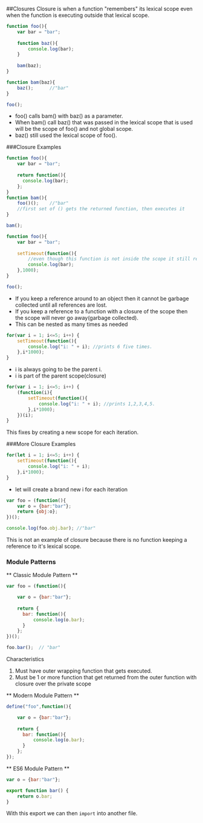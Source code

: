 ##Closures
Closure is when a function "remembers" its lexical scope even when the function is executing outside that lexical scope.

```js
function foo(){
    var bar = "bar";
    
    function baz(){
        console.log(bar);
    }
    
    bam(baz);
}

function bam(baz){
    baz();      //"bar"
}

foo();
```
- foo() calls bam() with baz() as a parameter.
- When bam() call baz() that was passed in the lexical scope that is used will be the scope of foo() and not global scope.
- baz() still used the lexical scope of foo().

###Closure Examples
```js
function foo(){
    var bar = "bar";
    
    return function(){
      console.log(bar);
    };
}
function bam(){
    foo()();    //"bar"
    //first set of () gets the returned function, then executes it
} 

bam();
```
```js
function foo(){
    var bar = "bar";
    
    setTimeout(function(){
        //even though this function is not inside the scope it still remembers its lexical scope (called closure)
        console.log(bar);
    },1000);
}

foo();
```

- If you keep a reference around to an object then it cannot be garbage collected until all references are lost.
- If you keep a reference to a function with a closure of the scope then the scope will never go away(garbage collected).
- This can be nested as many times as needed

```js
for(var i = 1; i<=5; i++) {
    setTimeout(function(){
        console.log("i: " + i); //prints 6 five times.
    },i*1000);
}
```
- i is always going to be the parent i.
- i is part of the parent scope(closure)

```js
for(var i = 1; i<=5; i++) {
    (function(i){
        setTimeout(function(){
            console.log("i: " + i); //prints 1,2,3,4,5.
        },i*1000);
    })(i);
}
```
This fixes by creating a new scope for each iteration.

###More Closure Examples

```js
for(let i = 1; i<=5; i++) {
    setTimeout(function(){
        console.log("i: " + i); 
    },i*1000);
}
```
- let will create a brand new i for each iteration

```js
var foo = (function(){
    var o = {bar:"bar"};
    return {obj:o};
})();

console.log(foo.obj.bar); //"bar"
```
This is not an example of closure because there is no function keeping a reference to it's lexical scope.

### Module Patterns

** Classic Module Pattern **

```js
var foo = (function(){

    var o = {bar:"bar"};
    
    return {
      bar: function(){
          console.log(o.bar);
      }  
    };    
})();

foo.bar();  // "bar"
```

Characteristics
1. Must have outer wrapping function that gets executed.
2. Must be 1 or more function that get returned from the outer function with closure over the private scope

** Modern Module Pattern **

```js
define("foo",function(){

    var o = {bar:"bar"};
    
    return {
      bar: function(){
          console.log(o.bar);
      }  
    };    
});
```

** ES6 Module Pattern **

```js
var o = {bar:"bar"};

export function bar() {
    return o.bar;
}
```

With this export we can then `import` into another file.



